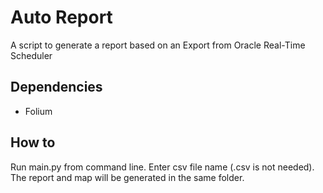 # Auto Report

A script to generate a report based on an Export from Oracle Real-Time Scheduler

## Dependencies

* Folium

## How to

Run main.py from command line. Enter csv file name (.csv is not needed). The report and map will be generated in the same folder.
